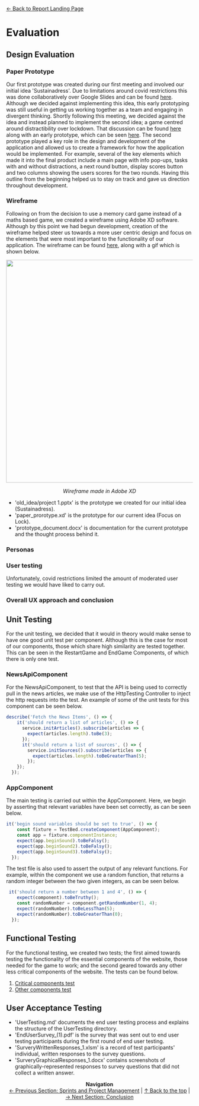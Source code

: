 [&#8592; Back to Report Landing Page](../README.md)
# Evaluation
## Design Evaluation


### Paper Prototype
Our first prototype was created during our first meeting and involved our initial idea 'Sustainadress'. Due to limitations around covid restrictions this was done collaboratively over Google Slides and can be found [here](../Source/01-paper_prototype/old-idea.pdf). Although we decided against implementing this idea, this early prototyping was still useful in getting us working together as a team and engaging in divergent thinking. Shortly following this meeting, we decided against the idea and instead planned to implement the second idea; a game centred around distractibility over lockdown. That discussion can be found [here](../Source/01-paper_prototype/paper-prototype-spec.pdf) along with an early prototype, which can be seen [here](../Source/01-paper_prototype/paper-prototype.pdf). The second prototype played a key role in the design and development of the application and allowed us to create a framework for how the application would be implemented. For example, several of the key elements which made it into the final product include a main page with info pop-ups, tasks with and without distractions, a next round button, display scores button and two columns showing the users scores for the two rounds. Having this outline from the beginning helped us to stay on track and gave us direction throughout development.

### Wireframe
Following on from the decision to use a memory card game instead of a maths based game, we created a wireframe using Adobe XD software. Although by this point we had begun development, creation of the wireframe helped steer us towards a more user centric design and focus on the elements that were most important to the functionality of our application. The wireframe can be found [here](../Source/01-paper_prototype/wireframe), along with a gif which is shown below.
<p align="center">
  <img src="../Source/01-paper_prototype/paper-prototype.gif" width="600"/>
</p>
<p align="center">
  <em>Wireframe made in Adobe XD</em>
</p>

- 'old_idea/project 1.pptx' is the prototype we created for our initial idea (Sustainadress).
- 'paper_prorotype.xd' is the prototype for our current idea (Focus on Lock).
- 'prototype_document.docx' is documentation for the current prototype and the thought process behind it.

### Personas

### User testing
Unfortunately, covid restrictions limited the amount of moderated user testing we would have liked to carry out.

### Overall UX approach and conclusion

## Unit Testing
For the unit testing, we decided that it would in theory would make sense to have one good unit test per component. Although this is the case for most of our components, those which share high similarity are tested together. This can be seen in the RestartGame and EndGame Components, of which there is only one test.

### NewsApiComponent
For the NewsApiComponent, to test that the API is being used to correctly pull in the news articles, we make use of the HttpTesting Controller to inject the http requests into the test. An example of some of the unit tests for this component can be seen below.
```ts
describe('Fetch the News Items', () => {
    it('should return a list of articles', () => {
      service.initArticles().subscribe(articles => {
        expect(articles.length).toBe(3);
      });
      it('should return a list of sources', () => {
        service.initSources().subscribe(articles => {
          expect(articles.length).toBeGreaterThan(5);
        });
    });
  });
  ```

### AppComponent
The main testing is carried out within the AppComponent. Here, we begin by asserting that relevant variables have been set correctly, as can be seen below.

```ts
it('begin sound variables should be set to true', () => {
    const fixture = TestBed.createComponent(AppComponent);
    const app = fixture.componentInstance;
    expect(app.beginSound).toBeFalsy();
    expect(app.beginSound2).toBeFalsy();
    expect(app.beginSound3).toBeFalsy();
  });

```
The test file is also used to assert the output of any relevant functions. For example, within the component we use a random function, that returns a random integer between the two given integers, as can be seen below.

```ts
 it('should return a number between 1 and 4', () => {
    expect(component).toBeTruthy();
    const randomNumber = component.getRandomNumber(1, 4);
    expect(randomNumber).toBeLessThan(5);
    expect(randomNumber).toBeGreaterThan(0);
  });
  ```

## Functional Testing
For the functional testing, we created two tests; the first aimed towards testing the functionality of the essential components of the website, those needed for the game to work; and the second geared towards any other less critical components of the website. The tests can be found below.

1. [Critical components test](functional-test-1.md "The first functional test")
2. [Other components test](functional-test-2.md "The second functional test")

## User Acceptance Testing
- 'UserTesting.md' documents the end user testing process and explains the structure of the UserTesting directory.
- 'EndUserSurvey_(1).pdf' is the survey that was sent out to end user testing participants during the first round of end user testing.
- 'SurveryWrittenResponses_1.xlsm' is a record of test participants' individual, written responses to the survey questions.
- 'SurveryGraphicalResponses_1.docx' contains screenshots of graphically-represented responses to survey questions that did not collect a written answer.

<p align="center">
  <b>Navigation</b><br>
  <a href="../04-PM-Sprints/README.md">&#8592; Previous Section: Sprints and Project Management</a> |
  <a href="#evaluation">&#8593; Back to the top</a> |
  <a href="../06-Conclusion/README.md">&#8594; Next Section: Conclusion</a>
</p>
